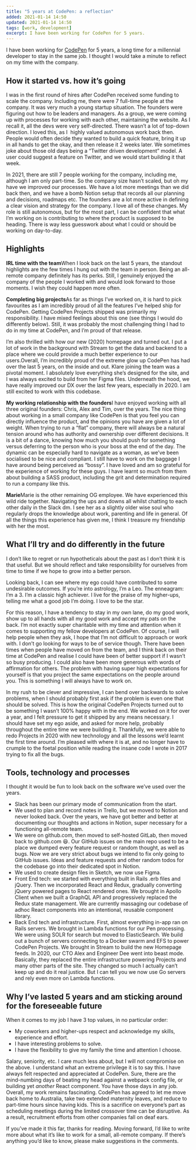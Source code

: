 ```yaml
---
title: "5 years at CodePen: a reflection"
added: 2021-01-14 14:50
updated: 2021-01-14 14:50
tags: [work, development]
excerpt: I have been working for CodePen for 5 years.
---
```


I have been working for [CodePen](https://codepen.io) for 5 years, a long time for a millennial developer to stay in the same job. I thought I would take a minute to reflect on my time with the company.

## How it started vs. how it’s going

I was in the first round of hires after CodePen received some funding to scale the company. Including me, there were 7 full-time people at the company. It was very much a young startup situation. The founders were figuring out how to be leaders and managers. As a group, we were coming up with processes for working with each other, maintaining the website. As I recall it, all the devs were very self-directed. There wasn’t a lot of top-down direction. I loved this, as I  highly valued autonomous work back then. People would often decide they wanted to build a quick feature, bring it up in all hands to get the okay, and then release it 2 weeks later. We sometimes joke about those old days being a “Twitter driven development” model. A user could suggest a feature on Twitter, and we would start building it that week.

In 2021, there are still 7 people working for the company, including me, although I am only part-time. So the company size hasn’t scaled, but oh my have we improved our processes. We have a lot more meetings than we did back then, and we have a bomb Notion setup that records all our planning and decisions, roadmaps etc. The founders are a lot more active in defining a clear vision and strategy for the company. I love all of these changes. My role is still autonomous, but for the most part, I can be confident that what I’m working on is contributing to where the product is supposed to be heading. There is way less guesswork about what I could or should be working on day-to-day.

## Highlights

**IRL time with the team**When I look back on the last 5 years, the standout highlights are the few times I hung out with the team in person. Being an all-remote company definitely has its perks. Still, I genuinely enjoyed the company of the people I worked with and would look forward to those moments. I wish they could happen more often.

**Completing big projects**As far as things I’ve worked on, it is hard to pick favourites as I am incredibly proud of all the features I’ve helped ship for CodePen. Getting CodePen Projects shipped was primarily my responsibility. I have mixed feelings about this one (see things I would do differently below). Still, it was probably the most challenging thing I had to do in my time at CodePen, and I’m proud of that release.

I’m also thrilled with how our new (2020) homepage and turned out. I put a lot of work in the background with Stream to get the data and backend to a place where we could provide a much better experience to our users.Overall, I’m incredibly proud of the extreme glow up CodePen has had over the last 5 years, on the inside and out. Klare joining the team was a pivotal moment. I absolutely love everything she’s designed for the site, and I was always excited to build from her Figma files. Underneath the hood, we have really improved our DX over the last few years, especially in 2020. I am still excited to work with this codebase.

**My working relationship with the founders**I have enjoyed working with all three original founders: Chris, Alex and Tim, over the years. The nice thing about working in a small company like CodePen is that you feel you can directly influence the product, and the opinions you have are given a lot of weight. When trying to run a “flat” company, there will always be a natural tension around who has authority and ownership over different decisions. It is a bit of a dance, knowing how much you should push for something versus deferring to the person who is your boss at the end of the day. The dynamic can be especially hard to navigate as a woman, as we’ve been socialised to be nice and compliant. I still have to work on the baggage I have around being perceived as “bossy”. I have loved and am so grateful for the experience of working for these guys. I have learnt so much from them about building a SASS product, including the grit and determination required to run a company like this.

**Marie**Marie is the other remaining OG employee. We have experienced this wild ride together. Navigating the ups and downs all whilst chatting to each other daily in the Slack dm. I see her as a slightly older wise soul who regularly drops the knowledge about work, parenting and life in general. Of all the things this experience has given me, I think I treasure my friendship with her the most.

## What I’ll try and do differently in the future

I don’t like to regret or run hypotheticals about the past as I don’t think it is that useful. But we should reflect and take responsibility for ourselves from time to time if we hope to grow into a better person.

Looking back, I can see where my ego could have contributed to some undesirable outcomes. If you’re into astrology, I’m a Leo. The enneagram: I’m a 3. I’m a classic high achiever. I live for the praise of my higher-ups, telling me what a good job I’m doing. I love to be the star.

For this reason, I have a tendency to stay in my own lane, do my good work, show up to all hands with all my good work and accept my pats on the back. I’m not exactly super charitable with my time and attention when it comes to supporting my fellow developers at CodePen. Of course, I will help people when they ask, I hope that I’m not difficult to approach or work with. I don’t go looking for ways to be of service though. There have been times when people have moved on from the team, and I think back on their time at CodePen and realise I could have been of better support if I wasn’t so busy producing. I could also have been more generous with words of affirmation for others. The problem with having super high expectations for yourself is that you project the same expectations on the people around you. This is something I will always have to work on.

In my rush to be clever and impressive, I can bend over backwards to solve problems, when I should probably first ask if the problem is even one that should be solved. This is how the original CodePen Projects turned out to be something I wasn’t 100% happy with in the end. We worked on it for over a year, and I felt pressure to get it shipped by any means necessary. I should have set my ego aside, and asked for more help, probably throughout the entire time we were building it. Thankfully, we were able to redo Projects in 2020 with new technology and all the lessons we’d learnt the first time around. I’m pleased with where it is at, and no longer have to crumple to the foetal position while reading the insane code I wrote in 2017 trying to fix all the bugs.

## Tools, technology and processes

I thought it would be fun to look back on the software we’ve used over the years.

-   Slack has been our primary mode of communication from the start.
-   We used to plan and record notes in Trello, but we moved to Notion and never looked back. Over the years, we have got better and better at documenting our thoughts and actions in Notion, super necessary for a functioning all-remote team.
-   We were on github.com, then moved to self-hosted GitLab, then moved back to github.com 😆. Our GitHub issues on the main repo used to be a place we dumped every feature request or random thought, as well as bugs. Now we are very strict about bugs we intend to fix only going to GitHub issues. Ideas and feature requests and other random todos for the codebase go into their dedicated spot in Notion.
-   We used to create design files in Sketch, we now use Figma.
-   Front End tech: we started with everything built in Rails .erb files and jQuery. Then we incorporated React and Redux, gradually converting jQuery powered pages to React rendered ones. We brought in Apollo Client when we built a GraphQL API and progressively replaced the Redux state management. We are currently massaging our codebase of adhoc React components into an intentional, reusable component library.
-   Back End tech and infrastructure. First, almost everything in-app ran on Rails servers. We brought in Lambda functions for our Pen processing. We were using SOLR for search but moved to ElasticSearch. We build out a bunch of servers connecting to a Docker swarm and EFS to power CodePen Projects. We brought in Stream to build the new Homepage feeds. In 2020, our CTO Alex and Engineer Dee went into beast mode. Basically, they replaced the entire infrastructure powering Projects and many other parts of the site. They changed so much I actually can’t keep up and do it real justice. But I can tell you we now use Go servers and rely even more on Lambda functions.

## Why I’ve lasted 5 years and am sticking around for the foreseeable future

When it comes to my job I have 3 top values, in no particular order:

-   My coworkers and higher-ups respect and acknowledge my skills, experience and effort.
-   I have interesting problems to solve.
-   I have the flexibility to give my family the time and attention I choose.

Salary, seniority, etc. I care much less about, but I will not compromise on the above. I understand what an extreme privilege it is to say this. I have always felt respected and appreciated at CodePen. Sure, there are the mind-numbing days of beating my head against a webpack config file, or building yet _another_ React component. You have those days in any job. Overall, my work remains fascinating. CodePen has agreed to let me move back home to Australia, take two extended maternity leaves, and reduce to part-time hours since having kids. This is a sacrifice on everyone’s part as scheduling meetings during the limited crossover time can be disruptive. As a result, recruitment efforts from other companies fall on deaf ears.

If you’ve made it this far, thanks for reading. Moving forward, I’d like to write more about what it’s like to work for a small, all-remote company. If there’s anything you’d like to know, please make suggestions in the comments.